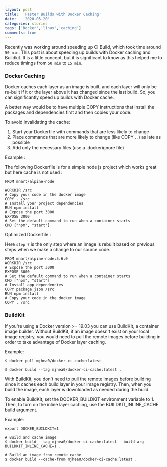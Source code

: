 ```yaml
---
layout: post
title:  'Faster Builds with Docker Caching'
date:   '2020-05-20'
categories: stories
tags: ['Docker','linux','caching']
comments: true
---
```


Recently was working around speeding up CI Build, which took time around `50 min`. This post is about speeding up builds with Docker caching and Buildkit. 
It is a little concept, but it is significant to know as this helped me to reduce 
timings from `50 min` to `15 min`.

### Docker Caching

Docker caches each layer as an image is built, and each layer will only be re-built if it or the layer above it has changed since the last build. 
So, you can significantly speed up builds with Docker cache. 

A better way would be to have multiple COPY instructions that install the packages and dependencies first and then copies your code.

To avoid invalidating the cache:

1. Start your Dockerfile with commands that are less likely to change
2. Place commands that are more likely to change (like COPY . .) as late as possible
3. Add only the necessary files (use a .dockerignore file)

Example : 

The following Dockerfile is for a simple node js project which works great 
but here cache is not used : 

```
FROM mhart/alpine-node

WORKDIR /src
# Copy your code in the docker image
COPY . /src
# Install your project dependencies
RUN npm install
# Expose the port 3000
EXPOSE 3000
# Set the default command to run when a container starts
CMD ["npm", "start"]
```

Optimized Dockerfile :

Here `step 7` is the only step where an image is rebuilt based on 
previous steps when we make a change to our source code.

```
FROM mhart/alpine-node:5.6.0
WORKDIR /src
# Expose the port 3000
EXPOSE 3000
# Set the default command to run when a container starts
CMD ["npm", "start"]
# Install app dependencies
COPY package.json /src
RUN npm install
# Copy your code in the docker image
COPY . /src
```

### BuildKit

If you're using a Docker version >= 19.03 you can use BuildKit, a container image builder. 
Without BuildKit, if an image doesn't exist on your local image registry, you would need to pull the remote images before building in order to take advantage of Docker layer caching.

Example:

```
$ docker pull mjhea0/docker-ci-cache:latest

$ docker build --tag mjhea0/docker-ci-cache:latest .
```
With BuildKit, you don't need to pull the remote images before building since it caches each build layer in your image registry. Then, when you build the image, each layer is downloaded as needed during the build.

To enable BuildKit, set the DOCKER_BUILDKIT environment variable to 1. Then, to turn on the inline layer caching, use the BUILDKIT_INLINE_CACHE build argument.

Example:

```
export DOCKER_BUILDKIT=1

# Build and cache image
$ docker build --tag mjhea0/docker-ci-cache:latest --build-arg BUILDKIT_INLINE_CACHE=1 .

# Build an image from remote cache
$ docker build --cache-from mjhea0/docker-ci-cache:latest .
```
